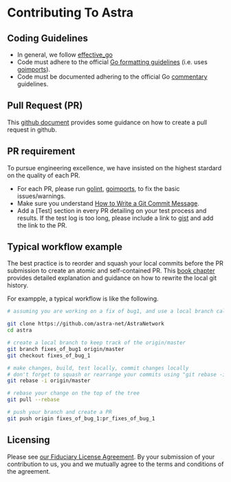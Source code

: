 # Contributing To Astra

## Coding Guidelines

- In general, we follow [effective_go](https://golang.org/doc/effective_go.html)
- Code must adhere to the official [Go formatting guidelines](https://golang.org/doc/effective_go.html#formatting) (i.e. uses [goimports](https://godoc.org/golang.org/x/tools/cmd/goimports)).
- Code must be documented adhering to the official Go [commentary](https://golang.org/doc/effective_go.html#commentary) guidelines.

## Pull Request (PR)

This [github document](https://help.github.com/articles/creating-a-pull-request/) provides some guidance on how to create a pull request in github.

## PR requirement

To pursue engineering excellence, we have insisted on the highest stardard on the quality of each PR.

- For each PR, please run [golint](https://github.com/golang/lint), [goimports](https://godoc.org/golang.org/x/tools/cmd/goimports), to fix the basic issues/warnings.
- Make sure you understand [How to Write a Git Commit Message](https://chris.beams.io/posts/git-commit/).
- Add a [Test] section in every PR detailing on your test process and results. If the test log is too long, please include a link to [gist](https://gist.github.com/) and add the link to the PR.

## Typical workflow example

The best practice is to reorder and squash your local commits before the PR submission to create an atomic and self-contained PR.
This [book chapter](https://git-scm.com/book/en/v2/Git-Tools-Rewriting-History) provides detailed explanation and guidance on how to rewrite the local git history.

For exampple, a typical workflow is like the following.

```bash
# assuming you are working on a fix of bug1, and use a local branch called "fixes_of_bug1".

git clone https://github.com/astra-net/AstraNetwork
cd astra

# create a local branch to keep track of the origin/master
git branch fixes_of_bug1 origin/master
git checkout fixes_of_bug_1

# make changes, build, test locally, commit changes locally
# don't forget to squash or rearrange your commits using "git rebase -i"
git rebase -i origin/master

# rebase your change on the top of the tree
git pull --rebase

# push your branch and create a PR
git push origin fixes_of_bug_1:pr_fixes_of_bug_1
```

## Licensing

Please see [our Fiduciary License Agreement](FLA.md). By your submission of
your contribution to us, you and we mutually agree to the terms and conditions
of the agreement.
